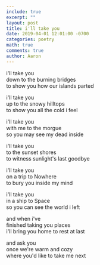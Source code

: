 ```yaml
---
include: true
excerpt: ""
layout: post
title: i'll take you
date: 2019-04-01 12:01:00 -0700
categories: poetry 
math: true
comments: true
author: Aaron
---
```



i'll take you  
down to the burning bridges  
to show you how our islands parted  

i'll take you  
up to the snowy hilltops  
to show you all the cold i feel  

i'll take you  
with me to the morgue  
so you may see my dead inside  

i'll take you  
to the sunset shores  
to witness sunlight's last goodbye  

i'll take you  
on a trip to Nowhere  
to bury you inside my mind  

i'll take you  
in a ship to Space  
so you can see the world i left  

and when i've  
finished taking you places  
i'll bring you home to rest at last  

and ask you  
once we're warm and cozy  
where you'd like to take me next